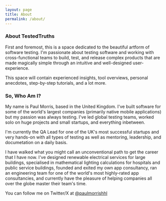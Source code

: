 ```yaml
---
layout: page
title: About
permalink: /about/
---
```


### About TestedTruths

First and foremost, this is a space dedicated to the beautiful artform of software testing. I'm passionate about testing software and working with cross-functional teams to build, test, and release complex products that are made magically simple through an intuitive and well-designed user-experience.

This space will contain experienced insights, tool overviews, personal anecdotes, step-by-step tutorials, and a lot more. 

### So, Who Am I?

My name is Paul Morris, based in the United Kingdom. I've built software for some of the world's largest companies (primarily native mobile applications) but my passion was always testing. I've led global testing teams, worked solo on huge projects and small startups, and everything inbetween. 

I'm currently the QA Lead for one of the UK's most successful startups and very hands-on with all types of testing as well as mentoring, leadership, and documetation on a daily basis.

I have walked what you might call an unconventional path to get the career that I have now. I've designed renewable electrical services for large buildings, specialised in mathematical lighting calculations for hospitals and public service buildings, founded and exited my own app consultancy, ran an engineering team for one of the world's most highly-rated app consultancies, and currently have the pleasure of helping companies all over the globe master their team's time. 

You can follow me on Twitter/X at [@paulmorrishhl](https://www.twitter.com/paulmorrishhl)
